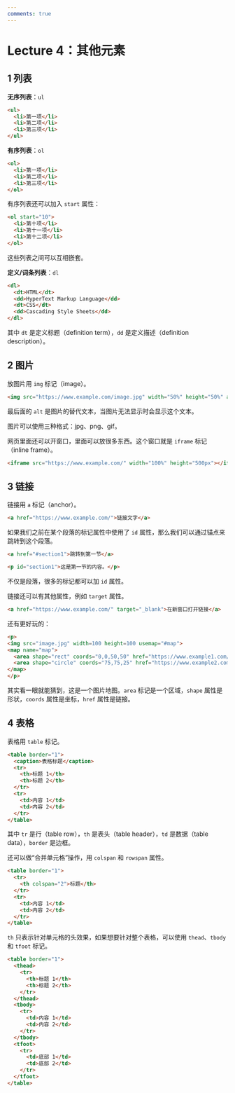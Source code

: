 ```yaml
---
comments: true
---
```


# Lecture 4：其他元素

## 1 列表

**无序列表**：`ul`

```html
<ul>
  <li>第一项</li>
  <li>第二项</li>
  <li>第三项</li>
</ul>
```

**有序列表**：`ol`

```html
<ol>
  <li>第一项</li>
  <li>第二项</li>
  <li>第三项</li>
</ol>
```

有序列表还可以加入 `start` 属性：

```html
<ol start="10">
  <li>第十项</li>
  <li>第十一项</li>
  <li>第十二项</li>
</ol>
```

这些列表之间可以互相嵌套。

**定义/词条列表**：`dl`

```html
<dl>
  <dt>HTML</dt>
  <dd>HyperText Markup Language</dd>
  <dt>CSS</dt>
  <dd>Cascading Style Sheets</dd>
</dl>
```

其中 `dt` 是定义标题（definition term），`dd` 是定义描述（definition description）。

## 2 图片

放图片用 `img` 标记（image）。

```html
<img src="https://www.example.com/image.jpg" width="50%" height="50%" alt="图片">
```

最后面的 `alt` 是图片的替代文本，当图片无法显示时会显示这个文本。

图片可以使用三种格式：jpg、png、gif。

网页里面还可以开窗口，里面可以放很多东西。这个窗口就是 `iframe` 标记（inline frame）。

```html
<iframe src="https://www.example.com/" width="100%" height="500px"></iframe>
```

## 3 链接

链接用 `a` 标记（anchor）。

```html
<a href="https://www.example.com/">链接文字</a>
```

如果我们之前在某个段落的标记属性中使用了 `id` 属性，那么我们可以通过锚点来跳转到这个段落。

```html
<a href="#section1">跳转到第一节</a>

<p id="section1">这是第一节的内容。</p>
```

不仅是段落，很多的标记都可以加 `id` 属性。

链接还可以有其他属性，例如 `target` 属性。

```html
<a href="https://www.example.com/" target="_blank">在新窗口打开链接</a>
```

还有更好玩的：

```html
<p>
<img src="image.jpg" width=100 height=100 usemap="#map">
<map name="map">
  <area shape="rect" coords="0,0,50,50" href="https://www.example1.com/">
  <area shape="circle" coords="75,75,25" href="https://www.example2.com/">
</map>
</p>
```

其实看一眼就能猜到，这是一个图片地图。`area` 标记是一个区域，`shape` 属性是形状，`coords` 属性是坐标，`href` 属性是链接。

## 4 表格

表格用 `table` 标记。

```html
<table border="1">
  <caption>表格标题</caption>
  <tr>
    <th>标题 1</th>
    <th>标题 2</th>
  </tr>
  <tr>
    <td>内容 1</td>
    <td>内容 2</td>
  </tr>
</table>
```

其中 `tr` 是行（table row），`th` 是表头（table header），`td` 是数据（table data），`border` 是边框。

还可以做“合并单元格”操作，用 `colspan` 和 `rowspan` 属性。

```html
<table border="1">
  <tr>
    <th colspan="2">标题</th>
  </tr>
  <tr>
    <td>内容 1</td>
    <td>内容 2</td>
  </tr>
</table>
```

`th` 只表示针对单元格的头效果，如果想要针对整个表格，可以使用 `thead`、`tbody` 和 `tfoot` 标记。

```html
<table border="1">
  <thead>
    <tr>
      <th>标题 1</th>
      <th>标题 2</th>
    </tr>
  </thead>
  <tbody>
    <tr>
      <td>内容 1</td>
      <td>内容 2</td>
    </tr>
  </tbody>
  <tfoot>
    <tr>
      <td>底部 1</td>
      <td>底部 2</td>
    </tr>
  </tfoot>
</table>
```
